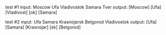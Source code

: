 test #1
input: Moscow Ufa Vladivostok Samara Tver
output:
[Moscow]
[Ufa]
[Vladivost]
[ok]
[Samara]

test #2
input: Ufa Samara Krasnojarsk Belgorod Vladivostok
output:
[Ufa]
[Samara]
[Krasnojar]
[sk]
[Belgorod]
